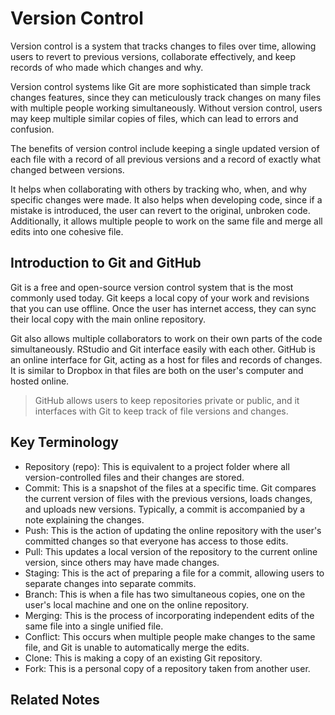# Version Control

Version control is a system that tracks changes to files over time, allowing users to revert to previous versions, collaborate effectively, and keep records of who made which changes and why.

Version control systems like Git are more sophisticated than simple track changes features, since they can meticulously track changes on many files with multiple people working simultaneously. Without version control, users may keep multiple similar copies of files, which can lead to errors and confusion.

The benefits of version control include keeping a single updated version of each file with a record of all previous versions and a record of exactly what changed between versions.

It helps when collaborating with others by tracking who, when, and why specific changes were made. It also helps when developing code, since if a mistake is introduced, the user can revert to the original, unbroken code. Additionally, it allows multiple people to work on the same file and merge all edits into one cohesive file.

## Introduction to Git and GitHub

Git is a free and open-source version control system that is the most commonly used today. Git keeps a local copy of your work and revisions that you can use offline. Once the user has internet access, they can sync their local copy with the main online repository.

Git also allows multiple collaborators to work on their own parts of the code simultaneously. RStudio and Git interface easily with each other. GitHub is an online interface for Git, acting as a host for files and records of changes. It is similar to Dropbox in that files are both on the user's computer and hosted online.

> GitHub allows users to keep repositories private or public, and it interfaces with Git to keep track of file versions and changes.

## Key Terminology

- Repository (repo): This is equivalent to a project folder where all version-controlled files and their changes are stored.
- Commit: This is a snapshot of the files at a specific time. Git compares the current version of files with the previous versions, loads changes, and uploads new versions. Typically, a commit is accompanied by a note explaining the changes.
- Push: This is the action of updating the online repository with the user's committed changes so that everyone has access to those edits.
- Pull: This updates a local version of the repository to the current online version, since others may have made changes.
- Staging: This is the act of preparing a file for a commit, allowing users to separate changes into separate commits.
- Branch: This is when a file has two simultaneous copies, one on the user's local machine and one on the online repository.
- Merging: This is the process of incorporating independent edits of the same file into a single unified file.
- Conflict: This occurs when multiple people make changes to the same file, and Git is unable to automatically merge the edits.
- Clone: This is making a copy of an existing Git repository.
- Fork: This is a personal copy of a repository taken from another user.

## Related Notes